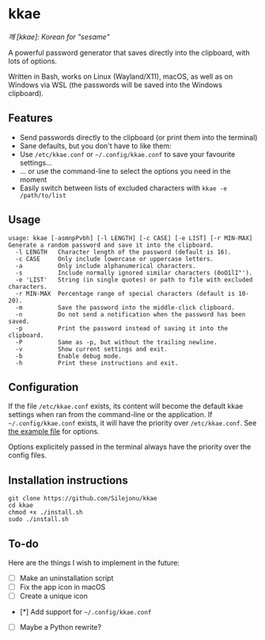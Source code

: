 # kkae
*깨 [kkae]: Korean for "sesame"*

A powerful password generator that saves directly into the clipboard, with lots of options.

Written in Bash, works on Linux (Wayland/X11), macOS, as well as on Windows via WSL (the passwords will be saved into the Windows clipboard).

## Features

* Send passwords directly to the clipboard (or print them into the terminal)
* Sane defaults, but you don't have to like them:
* Use `/etc/kkae.conf` or `~/.config/kkae.conf` to save your favourite settings…
* … or use the command-line to select the options you need in the moment
* Easily switch between lists of excluded characters with `kkae -e /path/to/list`

## Usage
```
usage: kkae [-asmnpPvbh] [-l LENGTH] [-c CASE] [-e LIST] [-r MIN-MAX]
Generate a random password and save it into the clipboard.
  -l LENGTH   Character length of the password (default is 16).
  -c CASE     Only include lowercase or uppercase letters.
  -a          Only include alphanumerical characters.
  -s          Include normally ignored similar characters (0oO1lI"').
  -e 'LIST'   String (in single quotes) or path to file with excluded characters.
  -r MIN-MAX  Percentage range of special characters (default is 10-20).
  -m          Save the password into the middle-click clipboard.
  -n          Do not send a notification when the password has been saved.
  -p          Print the password instead of saving it into the clipboard.
  -P          Same as -p, but without the trailing newline.
  -v          Show current settings and exit.
  -b          Enable debug mode.
  -h          Print these instructions and exit.
  ```

## Configuration
If the file `/etc/kkae.conf` exists, its content will become the default kkae settings when ran from the command-line or the application. If `~/.config/kkae.conf` exists, it will have the priority over `/etc/kkae.conf`. See [the example file](https://github.com/Silejonu/kkae/blob/main/kkae.conf) for options.

Options explicitely passed in the terminal always have the priority over the config files.

## Installation instructions
```
git clone https://github.com/Silejonu/kkae
cd kkae
chmod +x ./install.sh
sudo ./install.sh
```

## To-do

Here are the things I wish to implement in the future:

* [ ] Make an uninstallation script
* [ ] Fix the app icon in macOS
* [ ] Create a unique icon
* [*] Add support for `~/.config/kkae.conf`
* [ ] Maybe a Python rewrite?
